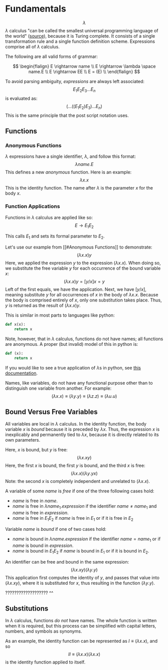 # Fundamentals

$$
\lambda 
$$
$\lambda$ calculus "can be called the smallest universal programming language of the world" ([source](https://personal.utdallas.edu/~gupta/courses/apl/lambda.pdf)), because it is Turing complete. It consists of a single transformation rule and a single function definition scheme. Expressions comprise all of $\lambda$ calculus.

The following are all valid forms of grammar:

$$
\begin{flalign}
E \rightarrow name  \\ 
E \rightarrow \lambda \space name.E \\ 
E \rightarrow EE \\ 
E = (E) \\ 
\end{flalign}
$$

To avoid parsing ambiguity, $expressions$ are always left associated:
$$
E_1E_2E_3...E_n
$$
is evaluated as:
$$
(...((E_1E_2)E_3)...E_n)
$$
This is the same principle that the post script notation uses.
## Functions

### Anonymous Functions

$\lambda$ expressions have a single identifier, $\lambda$, and follow this format:
$$
\lambda name . E
$$
This defines a new _anonymous_ function. Here is an example:
$$
\lambda x.x
$$
This is the identity function. The name after $\lambda$ is the parameter $x$ for the body $x$. 

### Function Applications
Functions in $\lambda$ calculus are applied like so:
$$
E \rightarrow E_1E_2
$$

This calls $E_1$ and sets its formal parameter to $E_2$.

Let's use our example from [[#Anonymous Functions]] to demonstrate:
$$
(\lambda x.x)y
$$
Here, we applied the expression $y$ to the expression $(\lambda x.x)$. When doing so, we substitute the free variable $y$ for each occurrence of the bound variable $x$:
$$
(\lambda x.x)y = [y/x]x = y
$$
Left of the first equals, we have the application. Next, we have $[y/x]$, meaning substitute $y$ for all occurrences of $x$ in the body of $\lambda x.x$. Because the body is comprised entirely of $x$, only one substitution takes place. Thus, $y$ is returned as the result of $(\lambda x.x)y$.

This is similar in most parts to languages like python:
```python
def x(x):
	return x
```
Note, however, that in $\lambda$ calculus, functions do not have names; all functions are anonymous. A proper (but invalid) model of this in python is:
```python
def (x):
	return x
```
If you would like to see a true application of $\lambda$s in python, see [this documentation](https://docs.python.org/3/reference/expressions.html#lambda).

Names, like variables, do not have any functional purpose other than to distinguish one variable from another. For example:
$$
(\lambda x.x) \equiv (\lambda y.y) \equiv (\lambda z.z) \equiv (\lambda u.u)
$$

## Bound Versus Free Variables

All variables are local in $\lambda$ calculus. In the identity function, the body variable $x$ is *bound* because it is preceded by $\lambda x$. Thus, the expression $x$ is inexplicably and permanently tied to $\lambda x$, because it is directly related to its own parameters.

Here, $x$ is bound, but $y$ is free:
$$
(\lambda x.xy)
$$
Here, the first $x$ is bound, the first $y$ is bound, and the third $x$ is free:
$$
(\lambda x.x)(\lambda y.yx)
$$
Note: the second $x$ is completely independent and unrelated to $(\lambda x.x)$.

A variable of some $name$ is _free_ if one of the three following cases hold:
- $name$ is free in $name$.
- $name$ is free in $\lambda name_1.expression$ if the identifier $name \neq name_1$ and $name$ is free in $expression$.
- $name$ is free in $E_1E_2$ if $name$ is free in $E_1$ or if it is free in $E_2$

Variable $name$ is _bound_ if one of two cases hold:
- $name$ is bound in $\lambda name.expression$ if the identifier $name = name_1$ or if $name$ is bound in $expression$.
- $name$ is bound in $E_1E_2$ if $name$ is bound in $E_1$ or if it is bound in $E_2$.

An identifier can be free and bound in the same expression:
$$
(\lambda x.xy)(\lambda y.y)
$$
This application first computes the identity of $y$, and passes that value into $(\lambda x.xy)$, where it is substituted for $x$, thus resulting in the function $(\lambda y.y)$. 

??????????????????? ^^
## Substitutions

In $\lambda$ calculus, functions _do not_ have names. The whole function is written when it is required, but this process can be simplified with capital letters, numbers, and symbols as synonyms. 

As an example, the identity function can be represented as $I \equiv (\lambda x.x)$, and so
$$
II \equiv (\lambda x.x)(\lambda x.x)
$$
is the identity function applied to itself.